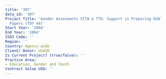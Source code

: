 ```yaml
---
title: '307'
data_id: '307'
Project Title: 'Gender Assesments STTA & TTO: Support in Preparing EGAT/WID Topical
  Papers (TDY 44)'
Start Year: '2004'
End Year: '2004'
ISO3 Code: ''
Region: ''
Country: Agency-wide
Client/ Donor: USAID
Is Current Project? (true/false): ''
Practice Area:
- Education, Gender and Youth
Contract Value USD: ''
---
```



